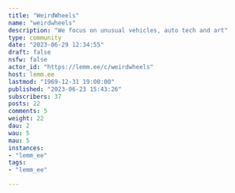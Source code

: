 ```yaml
---
title: "WeirdWheels" 
name: "weirdwheels"
description: "We focus on unusual vehicles, auto tech and art"
type: community
date: "2023-06-29 12:34:55"
draft: false
nsfw: false
actor_id: "https://lemm.ee/c/weirdwheels"
host: lemm.ee
lastmod: "1969-12-31 19:00:00"
published: "2023-06-23 15:43:26"
subscribers: 37
posts: 22
comments: 5
weight: 22
dau: 2
wau: 5
mau: 5
instances:
- "lemm_ee"
tags: 
- "lemm_ee"

---
```

